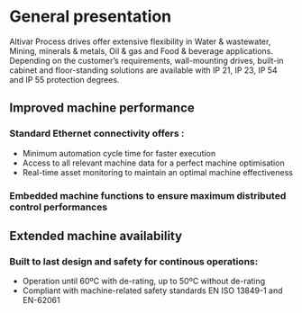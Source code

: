 # General presentation

Altivar Process drives offer extensive flexibility in Water & wastewater, Mining,
minerals & metals, Oil & gas and Food & beverage applications. Depending on the
customer’s requirements, wall-mounting drives, built-in cabinet and floor-standing
solutions are available with IP 21, IP 23, IP 54 and IP 55 protection degrees.

## Improved machine performance

### Standard Ethernet connectivity offers :
  - Minimum automation cycle time for faster execution
  - Access to all relevant machine data for a perfect machine optimisation
  - Real-time asset monitoring to maintain an optimal machine effectiveness

### Embedded machine functions to ensure maximum distributed control performances

## Extended machine availability

### Built  to last design and  safety for continous operations:
  - Operation until 60ºC with de-rating, up to 50ºC without de-rating
  - Compliant with machine-related safety standards EN ISO 13849-1 and EN-62061


